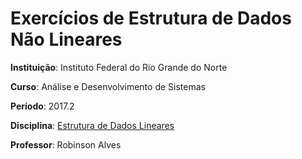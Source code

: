 # Exercícios de Estrutura de Dados Não Lineares

**Instituição**: Instituto Federal do Rio Grande do Norte

**Curso**: Análise e Desenvolvimento de Sistemas

**Período**: 2017.2

**Disciplina**: [Estrutura de Dados Lineares](http://docente.ifrn.edu.br/robinsonalves/disciplinas/estruturas-de-dados-nao-lineares)

**Professor**: Robinson Alves